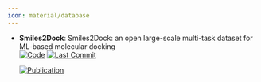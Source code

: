 ```yaml
---
icon: material/database
---
```





- **Smiles2Dock**: Smiles2Dock: an open large-scale multi-task dataset for ML-based molecular docking  
    [![Code](https://img.shields.io/github/stars/rivas-lab/Smiles2Dock?style=for-the-badge&logo=github)](https://github.com/rivas-lab/Smiles2Dock) 
    [![Last Commit](https://img.shields.io/github/last-commit/rivas-lab/Smiles2Dock?style=for-the-badge&logo=github)](https://github.com/rivas-lab/Smiles2Dock) 

    [![Publication](https://img.shields.io/badge/Publication-Citations:0-blue?style=for-the-badge&logo=bookstack)](https://doi.org/10.48550/arXiv.2406.05738) 


